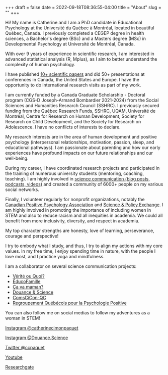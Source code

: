 +++
draft = false
date = 2022-09-18T08:36:55-04:00
title = "About"
slug = ""
+++

Hi! My name is Catherine and I am a PhD candidate in Educational Psychology at the Université du Québec à Montréal, located in beautiful Québec, Canada. I previously completed a CEGEP degree in health sciences, a Bachelor's degree (BSc) and a Masters degree (MSc) in Developmental Psychology at Université de Montréal, Canada.

With over 9 years of experience in scientific research, I am interested in advanced statistical analysis (R, Mplus), as I aim to better understand the complexity of human psychology.

I have published [10+ scientific papers](https://scholar.google.ca/citations?user=5-tHWakAAAAJ&hl=en) and did 50+ presentations at conferences in Canada, the United States and Europe. I have the opportunity to do international research visits as part of my work.

I am currently funded by a Canada Graduate Scholarship - Doctoral program (CGS-D Joseph-Armand Bombardier 2021-2024) from the Social Sciences and Humanities Research Council (SSHRC). I previously secured funding from the Québec Research Funds, SSHRC, UQAM, Université de Montréal, Centre for Research on Human Development, Society for Research on Child Development, and the Society for Research on Adolescence. I have no conflicts of interests to declare.

My research interests are in the area of human development and positive psychology (interpersonal relationships, motivation, passion, sleep, and educational pathways). I am passionate about parenting and how our early experiences have profound impacts on our future relationships and our well-being.

During my career, I have coordinated research projects and participated in the training of numerous university students (mentoring, coaching, teaching). I am highly involved in [science communication (blog posts, podcasts, videos)](https://www.catherinecimonpaquet.com/medias) and created a community of 6000+ people on my various social networks.

Finally, I volunteer regularly for nonprofit organizations, notably the [Canadian Positive Psychology Association](https://cppa.ca/student-zone/) and [Science & Policy Exchange](https://sp-exchange.ca/). I am highly involved in promoting the importance of including women in STEM and also to reduce racism and all inequities in academia. We could all benefit from more inclusivity, diversity, and respect in academia.

My top character strengths are honesty, love of learning, perseverance, courage and perspective!

I try to embody what I study, and thus, I try to align my actions with my core values. In my free time, I enjoy spending time in nature, with the people I love most, and I practice yoga and mindfulness.

I am a collaborator on several science communication projects:

* [Vérité ou Quoi?](https://veriteouquoi.com)
* [ÉducoFamille](https://educofamille.com)
* [Ça va maman?](https://cavamaman.com)
* [Douance & Science](https://douancescience.substack.com)
* [ComsCiCon-QC](https://comsciconqc.com)
* [Regroupement Québécois pour la Psychologie Positive](https://rqpp.ca/)


You can also follow me on social medias to follow my adventures as a woman in STEM!

[Instagram @catherinecimonpaquet](https://instagram.com/catherinecimonpaquet)

[Instagram @Douance.Science](https://instagram.com/douance.science)

[Twitter @ccpaquet](https://twitter.com/ccpaquet)

[Youtube](https://www.youtube.com/channel/UCXo81TUwh_ZizM75VxLD05g)

[Researchgate](https://www.researchgate.net/profile/Catherine-Cimon-Paquet)
